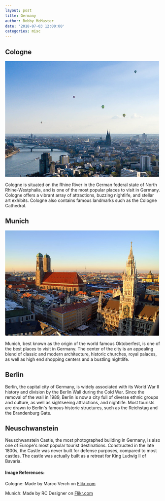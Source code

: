 ```yaml
---
layout: post
title: Germany
author: Bobby McMaster
date: '2018-07-03 12:00:00'
categories: misc
---
```

## Cologne
![Cologne](/assets/Cologne.jpg)

Cologne is situated on the Rhine River in the German federal state of North Rhine-Westphalia, and is one of the most popular places to visit in Germany.
Cologne offers a vibrant array of attractions, buzzing nightlife, and stellar art exhibits. Cologne also contains famous landmarks such as the Cologne Cathedral.  

##  Munich
![Munich](/assets/Munich.jpg)

Munich, best known as the origin of the world famous Oktoberfest, is one of the best places to visit in Germany. The center of the city is an appealing blend of classic and modern architecture, historic churches, royal palaces, as well as
high end shopping centers and a bustling nightlife.

## Berlin
Berlin, the capital city of Germany, is widely associated with its World War II
history and division by the Berlin Wall during the Cold War. Since the removal of the wall in 1989, Berlin is now a city full of diverse ethnic groups and culture, as well as sightseeing attractions, and nightlife. Most tourists are drawn to Berlin's famous historic structures, such as the Reichstag and the Brandenburg Gate.

## Neuschwanstein
Neuschwanstein Castle, the most photographed building in Germany, is also one of Europe's most popular tourist destinations. Constructed in the late 1800s, the Castle was never built for defense purposes, compared to most castles. The castle was actually built as a retreat for King Ludwig II of Bavaria.

#### Image References:
Cologne: Made by Marco Verch on [Flikr.com](https://www.flickr.com/photos/30478819@N08/33427270350/in/photolist-SVRuTq-cuCpMd-fFE9CW-fFny5F-ctQDff-2d2UWQ3-j8c7sM-ctQFxW-7QHiGq-ctRWBh-j8etBL-P7Xng3-ctQAdS-cuwdu9-cuvuvL-2dkyz8Q-p6m7MC-wXKkuM-B8E1z9-pKKhRL-uJmHZP-sfd1Je-shT6KU-pFbhot-sjsJM6-w5QLeK-pKwSf2-zy8FBP-2bmGZAn-P5K9FP-23CGWCK-rqbRg5-tumDfo-poJX6Z-pKLGna-2a2orBf-r6vec6-WvnttF-AE5LH3-pKBgQ7-EpkKA7-pKH3mi-x83P8H-psZaxQ-tVFecH-oNJnpa-xu7boQ-wAt9Fy-AkLRC9-GenkrZ)

Munich: Made by RC Designer on [Flikr.com](https://www.flickr.com/photos/rcdesigner/4285731039/in/photolist-7wHuwt-5pNCFK-keWgKc-2a9fgP8-9RM6R-aqR6fN-nDgeiR-jBhpbP-Chjxeq-UsoAHc-pmwdxs-21mHp7r-SBDbVQ-nDgdbF-fGD2P6-jHuVTD-fcbGf6-ncZrN-iTbjo-vSZfkT-zVek-5ksyq9-dhdL64-osTrDv-oUHtoj-pFUqqg-cMDJxw-9eSk99-72RSVm-22SpxjY-kZkyE-7aEQQ6-8pcJWF-ga7TzS-8YxD1E-pnHo5E-nz1RYw-dE4Nax-gAhFC-j4GQEt-N7PewE-dnRyiR-raAW1M-2cZeEHy-2QC5Ea-LufUXn-qctBK7-2Haih-c1cDTh-gZNpmE)
